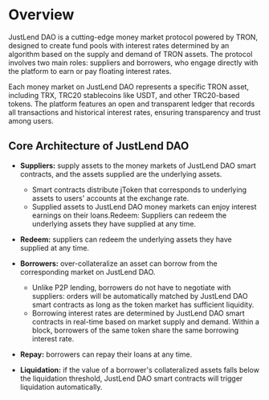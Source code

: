 # Overview
JustLend DAO is a cutting-edge money market protocol powered by TRON, designed to create fund pools with interest rates determined by an algorithm based on the supply and demand of TRON assets. The protocol involves two main roles: suppliers and borrowers, who engage directly with the platform to earn or pay floating interest rates.

Each money market on JustLend DAO represents a specific TRON asset, including TRX, TRC20 stablecoins like USDT, and other TRC20-based tokens. The platform features an open and transparent ledger that records all transactions and historical interest rates, ensuring transparency and trust among users.
<br>

## Core Architecture of JustLend DAO

* **Suppliers:** supply assets to the money markets of JustLend DAO smart contracts, and the assets supplied are the underlying assets.

  * Smart contracts distribute jToken that corresponds to underlying assets to users' accounts at the exchange rate.
  * Supplied assets to JustLend DAO money markets can enjoy interest earnings on their loans.Redeem: Suppliers can redeem the underlying assets they have supplied at any time.

* **Redeem:** suppliers can redeem the underlying assets they have supplied at any time.

* **Borrowers:** over-collateralize an asset can borrow from the corresponding market on JustLend DAO.

  * Unlike P2P lending, borrowers do not have to negotiate with suppliers: orders will be automatically matched by JustLend DAO smart contracts as long as the token market has sufficient liquidity.
  * Borrowing interest rates are determined by JustLend DAO smart contracts in real-time based on market supply and demand. Within a block, borrowers of the same token share the same borrowing interest rate.

* **Repay:** borrowers can repay their loans at any time.
  
* **Liquidation:** if the value of a borrower's collateralized assets falls below the liquidation threshold, JustLend DAO smart contracts will trigger liquidation automatically.


